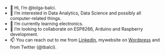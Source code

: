 - 👋 Hi, I’m @tolga-balci. 
- 👀 I’m interested in Data Analytics, Data Science and possibly all computer-related things.
- 🌱 I’m currently learning electronics.
- 💞️ I’m looking to collaborate on ESP8266, Arduino and Raspberry development.
- 📫 You can reach out to me from  [LinkedIn](https://www.linkedin.com/in/tbalci/), mywebsite on [Wordpress](tbalci@wordpress.com) and from Twitter (@tbalci).

<!---
tolga-balci/tolga-balci is a ✨ special ✨ repository because its `README.md` (this file) appears on your GitHub profile.
You can click the Preview link to take a look at your changes.
--->


